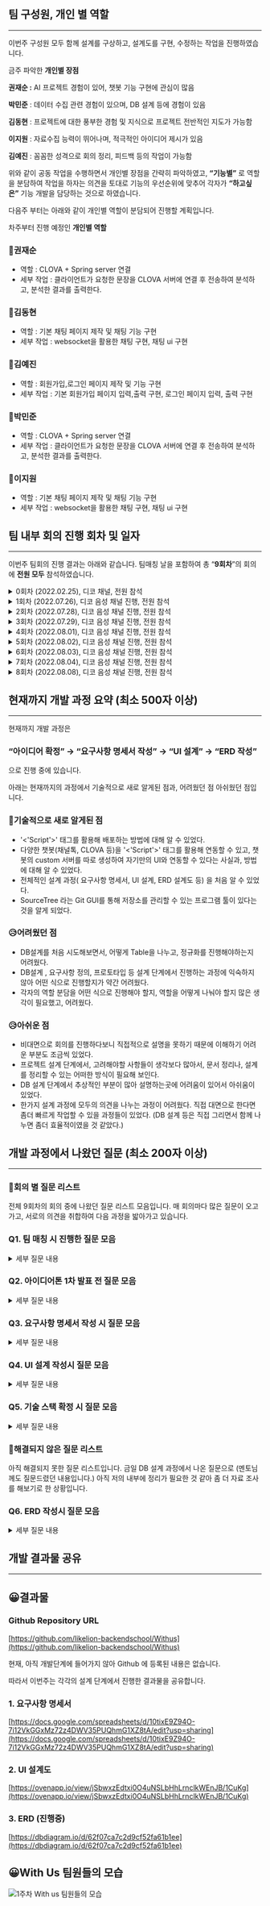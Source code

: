 ## 팀 구성원, 개인 별 역할

---

이번주 구성원 모두 함께 설계를 구상하고, 설계도를 구현, 수정하는 작업을 진행하였습니다.  
   

금주 파악한 **개인별 장점**

**권재순 :** AI 프로젝트 경험이 있어, 챗봇 기능 구현에 관심이 많음

**박민준** : 데이터 수집 관련 경험이 있으며, DB 설계 등에 경험이 있음

**김동현** : 프로젝트에 대한 풍부한 경험 및 지식으로 프로젝트 전반적인 지도가 가능함

**이지원** : 자료수집 능력이 뛰어나며, 적극적인 아이디어 제시가 있음

**김예진** : 꼼꼼한 성격으로 회의 정리, 피드백 등의 작업이 가능함

위와 같이 공동 작업을 수행하면서 개인별 장점을 간략히 파악하였고, **“기능별”** 로 역할을 분담하여 작업을 하자는 의견을 토대로 기능의 우선순위에 맞추어 각자가 **“하고싶은”** 기능 개발을 담당하는 것으로 하였습니다.  
  
다음주 부터는 아래와 같이 개인별 역할이 분담되어 진행할 계획입니다.

차주부터 진행 예정인 **개인별 역할**

### 🙂권재순

- 역할 : CLOVA + Spring server 연결
- 세부 작업 : 클라이언트가 요청한 문장을 CLOVA 서버에 연결 후 전송하여 분석하고, 분석한 결과를 출력한다.

### 🙂김동현

- 역할 : 기본 채팅 페이지 제작 및 채팅 기능 구현
- 세부 작업 : websocket을 활용한 채팅 구현, 채팅 ui 구현

### 🙂김예진

- 역할 : 회원가입,로그인 페이지 제작 및 기능 구현
- 세부 작업 : 기본 회원가입 페이지 입력,출력 구현, 로그인 페이지 입력, 출력 구현

### 🙂박민준

- 역할 :  CLOVA + Spring server 연결
- 세부 작업 : 클라이언트가 요청한 문장을 CLOVA 서버에 연결 후 전송하여 분석하고, 분석한 결과를 출력한다.

### 🙂이지원

- 역할 : 기본 채팅 페이지 제작 및 채팅 기능 구현
- 세부 작업 :  websocket을 활용한 채팅 구현, 채팅 ui 구현

## 팀 내부 회의 진행 회차 및 일자

---

이번주 팀회의 진행 결과는 아래와 같습니다. 팀매칭 날을 포함하여 총 “**9회차**”의 회의에 **전원 모두** 참석하였습니다.

<details>
<summary> 0회차 (2022.02.25), 디코 채널, 전원 참석</summary>
   <div> 팀 매칭 전 질문 & 응답 </div>
</details>

<details>
<summary> 1회차 (2022.07.26), 디코 음성 채널 진행, 전원 참석</summary>
   <div> 아이디어의 방향성 고찰, 핵심기능, 주요기능 선정 </div>
</details>
<details>
<summary> 2회차 (2022.07.28), 디코 음성 채널 진행, 전원 참석</summary>
   <div> 개인별 간단한 기능구현에 필요한 기술 스택, 필요한 API, 화면 설계(1회차 과제) 취합 및 보안사항 회의 </div>
</details>

<details>
<summary> 3회차 (2022.07.29), 디코 음성 채널 진행, 전원 참석</summary>
   <div> 개인별 기획서 2차 취합, 아이디어톤 1차 발표 자료 작성, 발표 </div>
</details>

<details>
<summary> 4회차 (2022.08.01), 디코 음성 채널 진행, 전원 참석</summary>
   <div> 프로젝트 큰 틀 구성, 노션 구현, 프로젝트 협업 툴 선정  </div>
</details>
 <details>
<summary> 5회차 (2022.08.02), 디코 음성 채널 진행, 전원 참석</summary>
   <div> 프로젝트명**(Shadow)**, 팀명**(With us)** 변경, 요구사항 명세서 이해 및 1차 수정  </div>
</details> 
 <details>
<summary> 6회차 (2022.08.03), 디코 음성 채널 진행, 전원 참석</summary>
   <div> 기술스택 확정, UI 프로토타입 상세 구현 1차 </div>
</details> 
    
<details>
<summary> 7회차 (2022.08.04), 디코 음성 채널 진행, 전원 참석</summary>
   <div> UI 프로토 타입 확정, 요구사항 명세서 2차 수정 </div>
</details> 
    
<details>
<summary> 8회차 (2022.08.08), 디코 음성 채널 진행, 전원 참석</summary>
   <div>  ERD 1차 작성, 기능별 우선순위 부여 및 역할 분담, 공식 체크리스트 확인, WBS 작성, 위클리 작성 </div>
</details> 


## 현재까지 개발 과정 요약 (최소 500자 이상)

---

현재까지 개발 과정은 

### “아이디어 확정” → “요구사항 명세서 작성” → “UI 설계” → “ERD 작성”

으로 진행 중에 있습니다.

아래는 현재까지의 과정에서 기술적으로 새로 알게된 점과, 어려웠던 점 아쉬웠던 점입니다.  


### 🙂기술적으로 새로 알게된 점

- '<'Script'>' 태그를 활용해 배포하는 방법에 대해 알 수 있었다.
- 다양한 챗봇(채널톡, CLOVA 등)을 '<'Script'>' 태그를 활용해 연동할 수 있고, 챗봇의 custom 서버를 따로 생성하여 자기만의 UI와 연동할 수 있다는 사실과, 방법에 대해 알 수 있었다.
- 전체적인 설계 과정( 요구사항 명세서, UI 설계, ERD 설계도 등) 을 처음 알 수 있었다.
- SourceTree 라는 Git GUI를 통해 저장소를 관리할 수 있는 프로그램 툴이 있다는 것을 알게 되었다.

### 😥어려웠던 점

- DB설계를 처음 시도해보면서, 어떻게 Table을 나누고, 정규화를 진행해야하는지 어려웠다.
- DB설계 , 요구사항 정의, 프로토타입 등 설계 단계에서 진행하는 과정에 익숙하지 않아 어떤 식으로 진행할지가 약간 어려웠다.
- 각자의 역할 분담을 어떤 식으로 진행해야 할지, 역할을 어떻게 나눠야 할지 많은 생각이 필요했고, 어려웠다.

### 😥아쉬운 점

- 비대면으로 회의를 진행하다보니 직접적으로 설명을 못하기 때문에 이해하기 어려운 부분도 조금씩 있었다.
- 프로젝트 설계 단계에서, 고려해야할 사항들이 생각보다 많아서, 문서 정리나, 설계를 정리할 수 있는 어떠한 방식이 필요해 보인다.
- DB 설계 단계에서 추상적인 부분이 많아 설명하는곳에 어려움이 있어서 아쉬움이 있었다.
- 한가지 설계 과정에 모두의 의견을 나누는 과정이 어려웠다. 직접 대면으로 한다면 좀더 빠르게 작업할 수 있을 과정들이 있었다. (DB 설계 등은 직접 그리면서 함께 나누면 좀더 효율적이였을 것 같았다.)

## 개발 과정에서 나왔던 질문 (최소 200자 이상)

---

### 🤔회의 별 질문 리스트

전체 9회차의 회의 중에 나왔던 질문 리스트 모음입니다. 매 회의마다 많은 질문이 오고가고, 서로의 의견을 취합하여 다음 과정을 밟아가고 있습니다.



### Q1. 팀 매칭 시 진행한 질문 모음 
<details>
<summary> 세부 질문 내용 </summary>
<div>  
   
- 인공지능은 챗봇 질문 분석에 사용되나요 아니면 프론트엔드 분석에 사용되나요?

    ```
    챗봇 질문 분석에 사용 되는 것으로 구상하였습니다.
    - 딥러닝을 이용한 키워드 분석 (자연어 처리) 기능을 이용하는 것을 구상하였습니다.

    프론트엔드 분석은
    "크롤링" 으로 구상하였습니다.

    이 모든 구상은 저의 구상이며, 구현 불가능하거나, 어려운 경우, 또는 더 좋은 대안이 있는 경우
    편하게 말씀해주시면 변경하면 좋을 것 같습니다.
    ```

- 챗봇을 여러 쇼핑몰에서 사용하려면, 패키지 형태로 제공되나요?

    ```
    패키지 형태로 제공하는 것을 구상한 것은 아니였으나,
    패키지 형태로 제공하는 것도 좋은 방법이라 생각됩니다.

    최초 생각은 앱 환경만을 가정하였는데, 동현님의 말씀대로 패키지로 구현할 시 여러 쇼핑몰에서의
    웹 환경도 고려할 수 있을 것 같습니다.
    앱 : overlay 로 다른 앱 위에 그리기 로 단순 구현

    혹시 제가 잘못 답변한 부분이 있다면 말씀해 주세요~!
    ```

- 토글 뷰랑 챗봇이랑은 ui적으로 분리되서 제공할 생각이신가요?

    ```
    제가 작성한 아이디어톤 문서에는 ui 적으로 분리하여 제공하는 것을 적은 것이 맞습니다.

    하지만 지금 구현가능성을 고민해보았는데,
    토글 뷰/ 챗봇 중 한가지만 구현해야 하지 않을까 라는 생각이 듭니다.
    현실적으로 챗봇만 해도 굉장히 구현이 어렵지 않을까 라는 고민이 듭니다.

    제 생각에 의견이 있다면 편하게 말씀해주세요!!
    ```

- 인공지능이 챗봇 질문 분석에 사용된다고 하면 혹시 데이터수집은 어떻게 하실껀지 궁금합니다!

    ```
    챗봇 질문 분석은 
    딥러닝을 이용한 키워드 분석 (자연어 처리) 기능을 이용하는 것을 구상하였습니다.

    데이터 수집의 방식이나 구체적인 방안을 떠올려보지는 못했는데요.ㅠㅠ

    1차원적인 방안이지만
    프로토타입의 형태로 주변에게 키워드 데이터를 모집받아 단순히 넣어보는 형식으로 수집하는 것은
    어떠할까 생각됩니다.

    제 답변이 시원치 않으실 것 같아 죄송합니다.
    좋은 아이디어나 이것은 별로다 싶으면 말씀해주세요!!!
    ```

- 프로젝트 특성상 프론트쪽도 중요할 것 같다는 생각이 드는데 역할 분담은 어떻게 진행할 생각이신지 궁금합니다 !

    ```
    저도 다시 보니 프론트의 구성도 상당한 비중이 있을 것으로 판단됩니다.

    역할 분담은 아무래도 백엔드가 위주이다 보니
    각자 맡은 부분에 대한 프론트도 같이 구현해야 하지 않을까 생각됩니다.

    이는 저의 생각으로 이런 방법이 좋지 않다 싶으면 편하게 말씀해주세요~!
    (팀원이 확정이 된 후에 더 자세히 역할 분담이 이뤄지지 않을까 싶습니다!!)
    ```
</div>
</details> 

### Q2. 아이디어톤 1차 발표 전 질문 모음
<details>
<summary> 세부 질문 내용 </summary>
<div>


- ****키워드 분석을 어떻게 하여서, spring서버 전달할것인가
    
    ```
    - 키워드 분석 : 키워드 분석의 경우 CLOVA, 채널 톡, Kochat 총 3가지의 챗봇 api를 활용하여 분석한다.
    - Spring서버 전달 : 기본적으로 챗봇 API는 Websocket 방식의 데이터 전달을 지원 한다.
    ```
    
- 순서도 “뷰” 구현을 어떻게 할 것인가
    
    ```
    - spring 서버에서 모든 UI를 구현한다. (chat 메세지, 하이라이트를 포함한 순서도 전부)
    - chatbot에서는 단순히, 사용자의 요구메세지 (input값을)우리가 원하는 키워드로 분석하는 기능만을 수행
    ```
    
- 어떻게 서로다른 쇼핑몰에 커스터마이징한 뷰화면을 제공할 것인가
    
    ```
    - 방법1) 팝업 (하이라이트) → css 에 테일윈드처럼 class로 넣도록 하는 방법
    boarder 
    - 방법2) 목적지로 가능 단순 링크(버튼) 제공
    ```
    
- 배포를 어떻게 할것인가 (서로 다른 쇼핑몰에게 구현할 수 있도록 패키징을 어떻게 할것인가)
    
    ```
    - 플러그인 방식
    - API 방식
    ```
    
</div>
</details>


### Q3. 요구사항 명세서 작성 시 질문 모음
<details>
<summary> 세부 질문 내용 </summary>
<div>


- 저희가 제작할 것은 키워드를 등록할 수 있는 웹사이트와  - 챗봇등록과 (순서도를 등록하고, 챗봇을 등록하고 (챗봇- 키워드를 분석)) script로 적용할 수 있는 챗봇(채팅창) UI인가요??

    ```
    넵 저희가 제작할 것은, 챗봇을 설계할 홈페이지와, 쇼핑몰 사용자가 직접 이용할 챗봇
    구현을 목표로 합니다.
    ```

- 우리의 목표는 우리만의 웹페이지를 만드는 것 x  or 챗봇을 만드는 것 x
==> 챗봇이 가지고 있는 원래 기능 + 우리가 개발한 기능?

    ```
    앞선 질문과 동일합니다. 저희가 제작할 프로젝트는 챗봇을 설계할 홈페이지와,
    쇼핑몰 사용자가 직접 이용할 챗봇 구현을 목표로 합니다.
    ```

- 순서도 + 링크로 구현할 것인가? 

    ```
    - 4가지 구현 방법
        - 최종 목적지(링크,버튼)을 구현한다
        - 최종 목적지로 가능 과정을 정해진 “채팅창 안”에서 전체 순서를 **한번에** 알려준다
        ex) 모든 순서를 텍스트, 또는 이미지를 포함한 텍스트로 띄우기
        - 최종 목적지로 가는 과정을 정해진 “채팅창 안”에서 전체 순서를 **순서대로** 알려준다
        ex) 현재 순서의 “텍스트”를 하이라이트
        - 최종 목적지로 가능 과정을 전체 쇼핑몰의 창에서 전체 순서를 **순서대로** 알려준다
        ex) 현재 순서의 눌러야하는 쇼핑몰안에서의 위치(UI)에 하이라이트
    - 구현에 대한 아이디어
        - 간단한 링크 구현 + 순서대로+UI하이라이트(최상난이도) 를 두가지 다 구현하자
        - 간단한 링크 구현 + 순서대로+텍스트하이라이트(중상난이도) 두가지를 구현하고, 추가로 가능하면 UI 하이라이트를 구현해보자
    - 입력도 사용자한테 버튼식(시나리오) 누르게 하거나, 사용자 입력창(텍스트를) 자유롭게 입력하거나
        - 2가지 구현 방법
    ```

- 주문, 배송, 반품 처럼 +  로그인, 회원가입(공통적인 부분 만 가지고 간단하게) - 안내 할것인가?

    ```
    - 로그인, 회원가입 사이트 종속적을 가지게 구현할수이 있나?
    - 민준님 : 동일한 형태
    - - 이름 , 나이, 뭐뭐 적으시고 확인누르세요. - > 어떻게 구현하지?
    - **간단한 방식**으로라도 구현을 해보자 : 내용 입력 후 회원가입을 하세요.
    - 로드맵 : 버튼식으로 두가지 케이스르 알려준다 “로그인” , “회원가입”
    ```

- 로그인 확인 및 회원가입 확인 기능은 어떻게 구현하면 좋을 것인가?

    ```
    - ex1) 로그인이 되어있는지 판단하는 기능 추가 (구현 아이디어 : ?)
    - ex2) 요구사항 페이지로 이동 중 로그인 페이지가 나올 시, 단순히 로그인을 하라고 안내한다.
    - 로그인하라고 알람을 준다 .alert( 로그인하세요)
        
        **필요 기능 : 로그인 페이지인지 판단하는 기능, - url이 로그인하라는 페이지로 넘어갔을 때
                        로그인 페이지일 시 로그인 해야한다는 안내 메세지**

    - 로그인도 가이드 하자. 비회원과/회원 고려,
    - 쇼핑몰에 회원가입 가이드, 안내도 해야한다, - 회원가입하세요.
    - 회원가입하는 방법에 대한 안내 , - form 다 다를 것 → 개발자 <script>
    - 
    - ex1) 회원가입 여부를 판단하는 기능
    - ex2) 회원가입 안내 순서도 안내 (구현 아이디어 : ?)
    ```

- 쇼핑몰 도우미 서비스(이하 쇼우미) on/off 에 대하여

    ```
    디폴트 화면을 On 상태로 두고, 버튼을 눌러 off 하도록 하자
    ```

- 최종 시현은 어떻게 할 것인가?

    ```
    - 방법1) 간단한 가상의 쇼핑몰을 하나 구현한다
        - **템플릿에서 쇼핑몰 되어있는거 하나 가져와서 정적파일로 하나 가져와서 구글페이지에 하나 올려서 html 안에 저희 스크립트만 넣어가지구 그냥 netflify? 에 올려버리기**
        - **서버 없이 정적으로 껍데기 쇼핑몰을 하나해서 → 띄워지는것만 보여서 →문서 페이지를 구현한다.**
    - 방법2) 설명 DOCS 문서 페이지를 구현하여서, 어떻게 서비스를 사용하는지에 대한 설명을 담아 보여준다.
    ```
</div>
</details>


### Q4. UI 설계 작성시 질문 모음
<details>
<summary>세부 질문 내용</summary>
<div>

- 단순히 이동하는 링크형(버튼형)과 시나리오 형을 사용자가 선택할 수 있도록 구현하자

    ```
    - 자주 찾는 목록을 만들어 "버튼형" 으로 구현 하고, 
    그외의 케이스는 채팅으로 입력을 받아 "시나리오형"으로 구현
    ```

- 순서도에 대한 “설명” 과 “url” 을 어떻게 구현할 것인가?

    ```
    - 각각의 순서에 대한 설명과 url 을 직접 입력받아 해당 내용을 채팅 화면에 띄우자
    ```
</div>
</details>



### Q5. 기술 스택 확정 시 질문 모음
<details>
<summary>세부 질문 내용</summary>
<div>

- 타임리프 vs JSP

    ```
    - 타임리프 : 아직 수업중에 배우지 않아, 구현에 어려움이 있을 것이라 생각하였으나,
    스프링부트에 일반적으로 많이 채택하므로 사용하자
    - JSP : 현재 수업에 대한 복습 가능

    타임리프 선택 : 배움의 난이도가 많이 높지 않고, 스프링부트에 일반적으로 사용됨
    ```

- 챗봇 API

    ```
    - Dialogflow  : 구글, 무료로 사용가능, 한글 지원 (가장 많이쓴다)
    - kochat  : 개발자를 타깃으로 하는 프레임워크에 가까워서 본인만의 모델을 추가하거나 새로운 기능을 첨가하는것이 가능하다. 문서화도 잘되어있음 
    - clova : 대표적인 상용 툴

    clova 선택 : 가장 활용도가 높고, 쉽게 응용이 가능하다.
    ```

- JPA vs Mybatis

    ```
    - JPA 선택 : 추후 MyBatis와 비교하여 변경해보는 것도 고려해보기로 함.
    ```
</div>
</details>    




### 🤔해결되지 않은 질문 리스트

아직 해결되지 못한 질문 리스트입니다. 금일 DB 설계 과정에서 나온 질문으로 (멘토님께도 질문드렸던 내용입니다.) 아직 저의 내부에 정리가 필요한 것 같아 좀 더 자료 조사를 해보기로 한 상황입니다.
### Q6. ERD 작성시 질문 모음

<details>
<summary>세부 질문 내용</summary>
<div>

- 테이블의 컬럼을 어떻게 둘것인가 ?

![erd_20220808_01.png](https://i.imgur.com/1lbDx7J.png)

1. 제약 조건으로 무엇을 둘것인가 ? ( 미해결 ) 
2. 중복을 줄이기 위해 사용자의 입력값에 따라 테이블을 생성할 수 있는가? ( 미해결 )
</div>
</details>  




## 개발 결과물 공유

---

## 😀결과물

### Github Repository URL

[https://github.com/likelion-backendschool/Withus](https://github.com/likelion-backendschool/Withus)

현재, 아직 개발단계에 들어가지 않아 Github 에 등록된 내용은 없습니다. 

따라서 이번주는 각각의 설계 단계에서 진행한 결과물을 공유합니다.

### 1. 요구사항 명세서

[https://docs.google.com/spreadsheets/d/10tixE9Z94O-7i12VkGGxMz72z4DWV35PUQhmG1XZ8tA/edit?usp=sharing](https://docs.google.com/spreadsheets/d/10tixE9Z94O-7i12VkGGxMz72z4DWV35PUQhmG1XZ8tA/edit?usp=sharing)

### 2. UI 설계도

[https://ovenapp.io/view/jSbwxzEdtxi0O4uNSLbHhLrnclkWEnJB/1CuKg](https://ovenapp.io/view/jSbwxzEdtxi0O4uNSLbHhLrnclkWEnJB/1CuKg)

### 3. ERD (진행중)

[https://dbdiagram.io/d/62f07ca7c2d9cf52fa61b1ee](https://dbdiagram.io/d/62f07ca7c2d9cf52fa61b1ee)

## 😀With Us 팀원들의 모습

![1주차 With us 팀원들의 모습](https://i.imgur.com/MxLe9Ze.jpg)   
